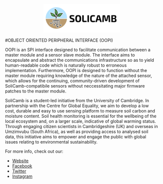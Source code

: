 <p align="center">
<img src="https://github.com/erikabond/solicamb-arduino-tutorial/blob/master/images/solicamb_horizontal.png" alt="logo" width="50%"/>
</p>

#OBJECT ORIENTED PERIPHERAL INTERFACE (OOPI)

OOPI is an SPI interface designed to facilitate communication between a master module and a sensor slave module. The interface aims to encapsulate and abstract the communications infrastructure so as to yield human-readable code which is naturally robust to erroneous implementation. Furthermore, OOPI is designed to function without the master module requiring knowledge of the nature of the attached sensor, which allows for the continuing, community-driven development of SoliCamb-compatibile sensors without neccessitating major firmware patches to the master module.

SoliCamb is a student-led initiative from the University of Cambridge. In partnership with the Centre for Global Equality, we aim to develop a low cost, durable and easy to use sensing platform to measure soil carbon and moisture content. Soil health monitoring is essential for the wellbeing of the local ecosystem and, on a larger scale, indicative of global warming status. Through engaging citizen scientists in Cambridgeshire (UK) and overseas in Umzimvubu (South Africa), as well as providing access to analysed soil data, this initiative aims to empower and engage the public with global issues relating to environmental sustainability.

For more info, check out our:
* [Website](https://solicamb.co.uk)
* [Facebook](https://facebook.com/solicamb)
* [Twitter](https://twitter.com/solicamb)
* [Instagram](https://instagram.com/solicamb)

